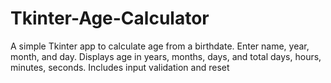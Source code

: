 # Tkinter-Age-Calculator
A simple Tkinter app to calculate age from a birthdate. Enter name, year, month, and day. Displays age in years, months, days, and total days, hours, minutes, seconds. Includes input validation and reset
